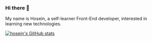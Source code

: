 ### Hi there 👋

My name is Hosein, a self-learner Front-End developer, interested in learning new technologies. 


[![hosein's GitHub stats](https://github-readme-stats.vercel.app/api?username=hoseinABH98&show_icons=true&theme=midnight-purple&langs_count=8)](https://github.com/hoseinABH98/github-readme-stats)
